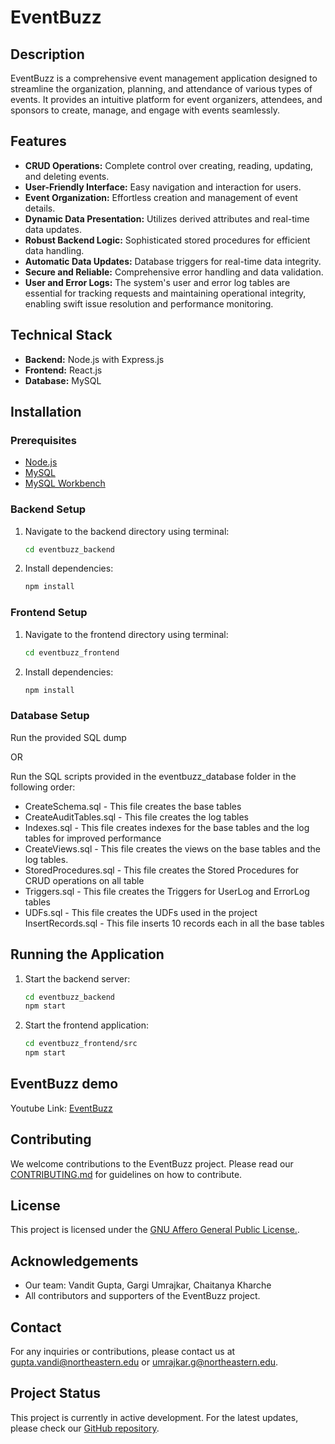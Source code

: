 # EventBuzz

## Description
EventBuzz is a comprehensive event management application designed to streamline the organization, planning, and attendance of various types of events. It provides an intuitive platform for event organizers, attendees, and sponsors to create, manage, and engage with events seamlessly.

## Features
- **CRUD Operations:** Complete control over creating, reading, updating, and deleting events.
- **User-Friendly Interface:** Easy navigation and interaction for users.
- **Event Organization:** Effortless creation and management of event details.
- **Dynamic Data Presentation:** Utilizes derived attributes and real-time data updates.
- **Robust Backend Logic:** Sophisticated stored procedures for efficient data handling.
- **Automatic Data Updates:** Database triggers for real-time data integrity.
- **Secure and Reliable:** Comprehensive error handling and data validation.
- **User and Error Logs:** The system's user and error log tables are essential for tracking requests and maintaining operational integrity, enabling swift issue resolution and performance monitoring.

## Technical Stack
- **Backend:** Node.js with Express.js
- **Frontend:** React.js
- **Database:** MySQL

## Installation

### Prerequisites
- [Node.js](https://nodejs.org/)
- [MySQL](https://dev.mysql.com/downloads/mysql/)
- [MySQL Workbench](https://dev.mysql.com/downloads/workbench/)


### Backend Setup
1. Navigate to the backend directory using terminal:
   ```bash
   cd eventbuzz_backend
   ```
2. Install dependencies:
   ```bash
   npm install
   ```

### Frontend Setup
1. Navigate to the frontend directory using terminal:
   ```bash
   cd eventbuzz_frontend
   ```
2. Install dependencies:
   ```bash
   npm install
   ```

### Database Setup
Run the provided SQL dump 

OR 

Run the SQL scripts provided in the eventbuzz_database folder in the following order:
- CreateSchema.sql - This file creates the base tables
- CreateAuditTables.sql - This file creates the log tables
- Indexes.sql - This file creates indexes for the base tables and the log tables for improved performance
- CreateViews.sql - This file creates the views on the base tables and the log tables.
- StoredProcedures.sql - This file creates the Stored Procedures for CRUD operations on all table
- Triggers.sql - This file creates the Triggers for UserLog and ErrorLog tables
- UDFs.sql - This file creates the UDFs used in the project
InsertRecords.sql - This file inserts 10 records each in all the base tables


## Running the Application
1. Start the backend server:
   ```bash
   cd eventbuzz_backend
   npm start
   ```
2. Start the frontend application:
   ```bash
   cd eventbuzz_frontend/src
   npm start
   ```

## EventBuzz demo
Youtube Link: [EventBuzz](https://youtu.be/kWbhKLEkx7o)
   
## Contributing
We welcome contributions to the EventBuzz project. Please read our [CONTRIBUTING.md](https://github.com/VanditGupta/EventBuzz/blob/vandit/Contributing.MD) for guidelines on how to contribute.

## License
This project is licensed under the [GNU Affero General Public License.](https://www.gnu.org/licenses/agpl-3.0.html).

## Acknowledgements
- Our team: Vandit Gupta, Gargi Umrajkar, Chaitanya Kharche
- All contributors and supporters of the EventBuzz project.

## Contact
For any inquiries or contributions, please contact us at [gupta.vandi@northeastern.edu](mailto:gupta.vandi@northeastern.edu) or [umrajkar.g@northeastern.edu](mailto:umrajkar.g@northeastern.edu).

## Project Status
This project is currently in active development. For the latest updates, please check our [GitHub repository](https://github.com/VanditGupta/EventBuzz).